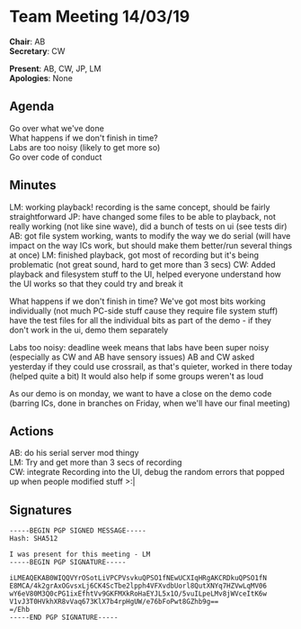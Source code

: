 Team Meeting 14/03/19
===

<!-- remember two spaces at end of line to break onto a new line -->
**Chair**: AB  
**Secretary**: CW

**Present**: AB, CW, JP, LM  
**Apologies**: None

## Agenda
Go over what we've done  
What happens if we don't finish in time?   
Labs are too noisy (likely to get more so)  
Go over code of conduct  
## Minutes

LM: working playback! recording is the same concept, should be fairly straightforward 
JP: have changed some files to be able to playback, not really working (not like sine wave), did a bunch of tests on ui (see tests dir)
AB: got file system working, wants to modify the way we do serial (will have impact on the way ICs work, but should make them better/run several things at once)
LM: finished playback, got most of recording but it's being problematic (not great sound, hard to get more than 3 secs)
CW: Added playback and filesystem stuff to the UI, helped everyone understand how the UI works so that they could try and break it

What happens if we don't finish in time?
We've got most bits working individually (not much PC-side stuff cause they require file system stuff)
have the test files for all the individual bits as part of the demo - if they don't work in the ui, demo them separately

Labs too noisy:
deadline week means that labs have been super noisy (especially as CW and AB have sensory issues)
AB and CW asked yesterday if they could use crossrail, as that's quieter, worked in there today (helped quite a bit)
It would also help if some groups weren't as loud

As our demo is on monday, we want to have a close on the demo code (barring ICs, done in branches on Friday, when we'll have our final meeting)

<!-- ## Any other business -->

## Actions
AB: do his serial server mod thingy  
LM: Try and get more than 3 secs of recording  
CW: integrate Recording into the UI, debug the random errors that popped up when people modified stuff >:|  
## Signatures
<!-- 
	Paste in entire GPG signed messages here 
	Messages should have initials and date
	Signatures should be surrounded with triple backticks (on their own line) and the full signature block should be copied. For example:
	```
	-----BEGIN PGP SIGNED MESSAGE-----
		...
	-----END PGP SIGNATURE-----
	```
-->

	
 ```
 -----BEGIN PGP SIGNED MESSAGE-----
 Hash: SHA512
 
 I was present for this meeting - LM
 -----BEGIN PGP SIGNATURE-----
 
 iLMEAQEKAB0WIQQVYrOSotLiVPCPVsvkuQPSO1fNEwUCXIqHRgAKCRDkuQPSO1fN
 E8MCA/4k2grAxOGvsxLj6CK4ScTbe2lpph4VFXvdbUorl8QutXNYq7HZVwLqMV06
 wY6eV80M3Q0cPG1ixEfhtVv9GKFMXkRoHaEYJL5x1O/5vuILpeLMv8jWVceItK6w
 V1vJ3T0HVkhXR8vVaq673KlX7b4rpHgUW/e76bFoPwt8GZhb9g==
 =/Ehb
 -----END PGP SIGNATURE-----
 ```
